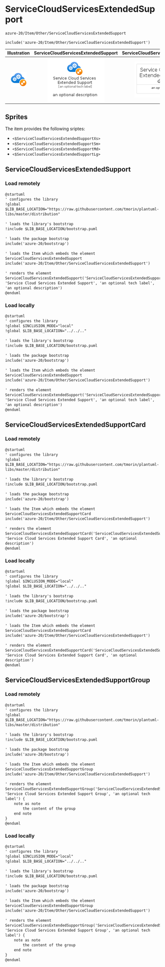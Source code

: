 # ServiceCloudServicesExtendedSupport


```text
azure-20/Item/Other/ServiceCloudServicesExtendedSupport
```

```text
include('azure-20/Item/Other/ServiceCloudServicesExtendedSupport')
```



| Illustration | ServiceCloudServicesExtendedSupport | ServiceCloudServicesExtendedSupportCard | ServiceCloudServicesExtendedSupportGroup |
| :---: | :---: | :---: | :---: |
| ![illustration for Illustration](../../../azure-20/Item/Other/ServiceCloudServicesExtendedSupport.png) | ![illustration for ServiceCloudServicesExtendedSupport](../../../azure-20/Item/Other/ServiceCloudServicesExtendedSupport.Local.png) | ![illustration for ServiceCloudServicesExtendedSupportCard](../../../azure-20/Item/Other/ServiceCloudServicesExtendedSupportCard.Local.png) | ![illustration for ServiceCloudServicesExtendedSupportGroup](../../../azure-20/Item/Other/ServiceCloudServicesExtendedSupportGroup.Local.png) |



## Sprites
The item provides the following sriptes:

- `<$ServiceCloudServicesExtendedSupportXs>`
- `<$ServiceCloudServicesExtendedSupportSm>`
- `<$ServiceCloudServicesExtendedSupportMd>`
- `<$ServiceCloudServicesExtendedSupportLg>`





## ServiceCloudServicesExtendedSupport

### Load remotely
```plantuml
@startuml
' configures the library
!global $LIB_BASE_LOCATION="https://raw.githubusercontent.com/tmorin/plantuml-libs/master/distribution"

' loads the library's bootstrap
!include $LIB_BASE_LOCATION/bootstrap.puml

' loads the package bootstrap
include('azure-20/bootstrap')

' loads the Item which embeds the element ServiceCloudServicesExtendedSupport
include('azure-20/Item/Other/ServiceCloudServicesExtendedSupport')

' renders the element
ServiceCloudServicesExtendedSupport('ServiceCloudServicesExtendedSupport', 'Service Cloud Services Extended Support', 'an optional tech label', 'an optional description')
@enduml
```

### Load locally
```plantuml
@startuml
' configures the library
!global $INCLUSION_MODE="local"
!global $LIB_BASE_LOCATION="../../.."

' loads the library's bootstrap
!include $LIB_BASE_LOCATION/bootstrap.puml

' loads the package bootstrap
include('azure-20/bootstrap')

' loads the Item which embeds the element ServiceCloudServicesExtendedSupport
include('azure-20/Item/Other/ServiceCloudServicesExtendedSupport')

' renders the element
ServiceCloudServicesExtendedSupport('ServiceCloudServicesExtendedSupport', 'Service Cloud Services Extended Support', 'an optional tech label', 'an optional description')
@enduml
```

## ServiceCloudServicesExtendedSupportCard

### Load remotely
```plantuml
@startuml
' configures the library
!global $LIB_BASE_LOCATION="https://raw.githubusercontent.com/tmorin/plantuml-libs/master/distribution"

' loads the library's bootstrap
!include $LIB_BASE_LOCATION/bootstrap.puml

' loads the package bootstrap
include('azure-20/bootstrap')

' loads the Item which embeds the element ServiceCloudServicesExtendedSupportCard
include('azure-20/Item/Other/ServiceCloudServicesExtendedSupport')

' renders the element
ServiceCloudServicesExtendedSupportCard('ServiceCloudServicesExtendedSupportCard', 'Service Cloud Services Extended Support Card', 'an optional description')
@enduml
```

### Load locally
```plantuml
@startuml
' configures the library
!global $INCLUSION_MODE="local"
!global $LIB_BASE_LOCATION="../../.."

' loads the library's bootstrap
!include $LIB_BASE_LOCATION/bootstrap.puml

' loads the package bootstrap
include('azure-20/bootstrap')

' loads the Item which embeds the element ServiceCloudServicesExtendedSupportCard
include('azure-20/Item/Other/ServiceCloudServicesExtendedSupport')

' renders the element
ServiceCloudServicesExtendedSupportCard('ServiceCloudServicesExtendedSupportCard', 'Service Cloud Services Extended Support Card', 'an optional description')
@enduml
```

## ServiceCloudServicesExtendedSupportGroup

### Load remotely
```plantuml
@startuml
' configures the library
!global $LIB_BASE_LOCATION="https://raw.githubusercontent.com/tmorin/plantuml-libs/master/distribution"

' loads the library's bootstrap
!include $LIB_BASE_LOCATION/bootstrap.puml

' loads the package bootstrap
include('azure-20/bootstrap')

' loads the Item which embeds the element ServiceCloudServicesExtendedSupportGroup
include('azure-20/Item/Other/ServiceCloudServicesExtendedSupport')

' renders the element
ServiceCloudServicesExtendedSupportGroup('ServiceCloudServicesExtendedSupportGroup', 'Service Cloud Services Extended Support Group', 'an optional tech label') {
    note as note
        the content of the group
    end note
}
@enduml
```

### Load locally
```plantuml
@startuml
' configures the library
!global $INCLUSION_MODE="local"
!global $LIB_BASE_LOCATION="../../.."

' loads the library's bootstrap
!include $LIB_BASE_LOCATION/bootstrap.puml

' loads the package bootstrap
include('azure-20/bootstrap')

' loads the Item which embeds the element ServiceCloudServicesExtendedSupportGroup
include('azure-20/Item/Other/ServiceCloudServicesExtendedSupport')

' renders the element
ServiceCloudServicesExtendedSupportGroup('ServiceCloudServicesExtendedSupportGroup', 'Service Cloud Services Extended Support Group', 'an optional tech label') {
    note as note
        the content of the group
    end note
}
@enduml
```

